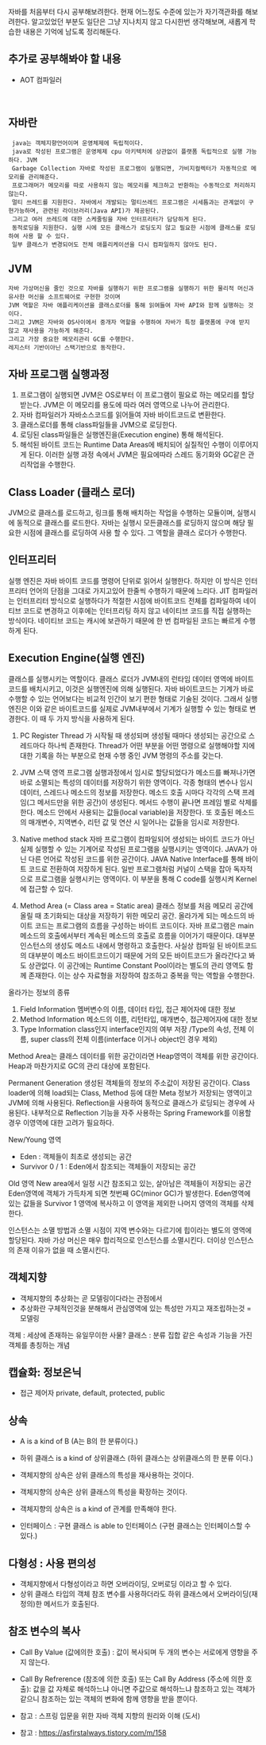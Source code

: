 자바를 처음부터 다시 공부해보려한다.
현재 어느정도 수준에 있는가 자기객관화를 해보려한다.
알고있었던 부분도 일단은 그냥 지나치지 않고 다시한번 생각해보며, 새롭게 학습한 내용은 기억에 남도록 정리해둔다.

## 추가로 공부해봐야 할 내용
 - AOT 컴파일러

<BR>

## 자바란
```text
 java는 객체지향언어이며 운영체제에 독립적이다. 
 java로 작성된 프로그램은 운영체제 cpu 아키텍처에 상관없이 플랫폼 독립적으로 실행 가능하다. JVM
 Garbage Collection 자바로 작성된 프로그램이 실행되면, 가비지컬렉터가 자동적으로 메모리를 관리해준다. 
 프로그래머가 메모리를 따로 사용하지 않는 메모리를 체크하고 반환하는 수동적으로 처리하지 않는다.
 멀티 쓰레드를 지원한다. 자바에서 개발되는 멀티쓰레드 프로그램은 시세틈과는 관계없이 구현가능하며, 관련된 라이브러리(Java API)가 제공된다.
 그리고 여러 쓰레드에 대한 스케줄링을 자바 인터프리터가 담당하게 된다.
 동적로딩을 지원한다. 실행 시에 모든 클래스가 로딩도지 않고 필요한 시점에 클래스를 로딩하여 사용 할 수 있다.
 일부 클래스가 변경되어도 전체 애플리케이션을 다시 컴파일하지 않아도 된다.
```

## JVM
``` text
자바 가상머신을 줄인 것으로 자바를 실행하기 위한 프로그램을 실행하기 위한 물리적 머신과 유사한 머신을 소프트웨어로 구현한 것이며
JVM 역할은 자바 애플리케이션을 클래스로더를 통해 읽여들여 자바 API와 함께 실행하는 것이다.
그리고 JVM은 자바와 OS사이에서 중개자 역할을 수행하여 자바가 특정 플랫폼에 구애 받지 않고 재사용을 가능하게 해준다.
그리고 가장 중요한 메모리관리 GC를 수행한다.
레지스터 기반이아닌 스택기반으로 동작한다.
```

## 자바 프로그램 실행과정
1. 프로그램이 실행되면 JVM은 OS로부터 이 프로그램이 필요로 하는 메모리를 할당받는다. JVM은 이 메모리를 용도에 따라 여러 영역으로 나누어 관리한다.
2. 자바 컴파일러가 자바소스코드를 읽어들여 자바 바이트코드로 변환한다.
3. 클래스로더를 통해 class파일들을 JVM으로 로딩한다.
4. 로딩된 class파일들은 실행엔진을(Execution engine) 통해 해석된다.
5. 해석된 바이트 코드는 Runtime Data Areas에 배치되어 실질적인 수행이 이루어지게 된다.
이러한 실행 과정 속에서 JVM은 필요에따라 스레드 동기화와 GC같은 관리작업을 수행한다.

## Class Loader (클래스 로더)
JVM으로 클래스를 로드하고, 링크를 통해 배치하는 작업을 수행하는 모듈이며, 실행시에 동적으로 클래스를 로드한다.
자바는 실행시 모든클래스를 로딩하지 않으며 해당 필요한 시점에 클래스를 로딩하여 사용 할 수 있다.
그 역할을 클래스 로더가 수행한다.

## 인터프리터
실행 엔진은 자바 바이트 코드를 명령어 단위로 읽어서 실행한다. 하지만 이 방식은 인터프리터 언어의 단점을 그대로 가지고있어
한줄씩 수행하기 때문에 느리다. 
JIT 컴파일러는 인터프리터 방식으로 실행하다가 적절한 시점에 바이트코드 전체를 컴파일하여 네이티브 코드로 변경하고
이후에는 인터프리팅 하지 않고 네이티브 코드를 직접 실행하는 방식이다.
네이티브 코드는 캐시에 보관하기 때문에 한 번 컴파일된 코드는 빠르게 수행하게 된다.


## Execution Engine(실행 엔진)
클래스를 실행시키는 역할이다.
클래스 로더가 JVM내의 런타임 데이터 영역에 바이트 코드를 배치시키고, 이것은 실행엔진에 의해 실행된다.
자바 바이트코드는 기계가 바로 수행할 수 있는 언어보다는 비교적 인간이 보기 편한 형태로 기술된 것이다. 
그래서 실행 엔진은 이와 같은 바이트코드를 실제로 JVM내부에서 기계가 실행할 수 있는 형태로 변경한다. 
이 때 두 가지 방식을 사용하게 된다.

1) PC Register
   Thread 가 시작될 때 생성되며 생성될 때마다 생성되는 공간으로 스레드마다 하나씩 존재한다.
   Thread가 어떤 부분을 어떤 명령으로 실행해야할 지에 대한 기록을 하는 부분으로 현재 수행 중인 JVM 명령의 주소를 갖는다.

2) JVM 스택 영역
   프로그램 실행과정에서 임시로 할당되었다가 메소드를 빠져나가면 바로 소멸되는 특성의 데이터를 저장하기 위한 영역이다.
   각종 형태의 변수나 임시 데이터, 스레드나 메소드의 정보를 저장한다. 
   메소드 호출 시마다 각각의 스택 프레임(그 메서드만을 위한 공간)이 생성된다. 
   메서드 수행이 끝나면 프레임 별로 삭제를 한다. 
   메소드 안에서 사용되는 값들(local variable)을 저장한다. 
   또 호출된 메소드의 매개변수, 지역변수, 리턴 값 및 연산 시 일어나는 값들을 임시로 저장한다.

3) Native method stack
  자바 프로그램이 컴파일되어 생성되는 바이트 코드가 아닌 실제 실행할 수 있는 기계어로 작성된 프로그램을 실행시키는 영역이다. 
  JAVA가 아닌 다른 언어로 작성된 코드를 위한 공간이다. 
  JAVA Native Interface를 통해 바이트 코드로 전환하여 저장하게 된다. 
  일반 프로그램처럼 커널이 스택을 잡아 독자적으로 프로그램을 실행시키는 영역이다.
  이 부분을 통해 C code를 실행시켜 Kernel에 접근할 수 있다.

4) Method Area (= Class area = Static area)
  클래스 정보를 처음 메모리 공간에 올릴 때 초기화되는 대상을 저장하기 위한 메모리 공간. 
  올라가게 되는 메소드의 바이트 코드는 프로그램의 흐름을 구성하는 바이트 코드이다. 
  자바 프로그램은 main 메소드의 호출에서부터 계속된 메소드의 호출로 흐름을 이어가기 때문이다. 
  대부분 인스턴스의 생성도 메소드 내에서 명령하고 호출한다.
  사실상 컴파일 된 바이트코드의 대부분이 메소드 바이트코드이기 때문에 거의 모든 바이트코드가 올라간다고 봐도 상관없다. 
  이 공간에는 Runtime Constant Pool이라는 별도의 관리 영역도 함께 존재한다. 
  이는 상수 자료형을 저장하여 참조하고 중복을 막는 역할을 수행한다.

올라가는 정보의 종류
1) Field Information
   멤버변수의 이름, 데이터 타입, 접근 제어자에 대한 정보
2) Method Information
   메소드의 이름, 리턴타입, 매개변수, 접근제어자에 대한 정보
3) Type Information
   class인지 interface인지의 여부 저장 /Type의 속성, 전체 이름, super class의 전체 이름(interface 이거나 object인 경우 제외)

Method Area는 클래스 데이터를 위한 공간이라면 Heap영역이 객체를 위한 공간이다.
Heap과 마찬가지로 GC의 관리 대상에 포함된다.

Permanent Generation
생성된 객체들의 정보의 주소값이 저장된 공간이다. 
Class loader에 의해 load되는 Class, Method 등에 대한 Meta 정보가 저장되는 영역이고 JVM에 의해 사용된다.
Reflection을 사용하여 동적으로 클래스가 로딩되는 경우에 사용된다. 
내부적으로 Reflection 기능을 자주 사용하는 Spring Framework를 이용할 경우 이영역에 대한 고려가 필요하다.

New/Young 영역
- Eden : 객체들이 최초로 생성되는 공간
- Survivor 0 / 1 : Eden에서 참조되는 객체들이 저장되는 공간

Old 영역
New area에서 일정 시간 참조되고 있는, 살아남은 객체들이 저장되는 공간 Eden영역에 객체가 가득차게 되면 첫번째 GC(minor GC)가 발생한다.
Eden영역에 있는 값들을 Survivor 1 영역에 복사하고 이 영역을 제외한 나머지 영역의 객체를 삭제한다.

인스턴스는 소멸 방법과 소멸 시점이 지역 변수와는 다르기에 힙이라는 별도의 영역에 할당된다. 
자바 가상 머신은 매우 합리적으로 인스턴스를 소멸시킨다. 
더이상 인스턴스의 존재 이유가 없을 때 소멸시킨다.


## 객체지향
 - 객체지향의 추상화는 곧 모델링이다라는 관점에서 
 - 추상화란 구체적인것을 분해해서 관심영역에 있는 특성만 가지고 재조립하는것 = 모델링

객체 : 세상에 존재하는 유일무이한 사물?
클래스 : 분류 집합 같은 속성과 기능을 가진 객체를 총칭하는 개념

## 캡슐화: 정보은닉
 - 접근 제어자 private, default, protected, public 

## 상속
 - A is a kind of B (A는 B의 한 분류이다.)
 - 하위 클래스 is a kind of 상위클래스 (하위 클래스는 상위클래스의 한 분류 이다.)
 - 객체지향의 상속은 상위 클래스의 특성을 재사용하는 것이다.
 - 객체지향의 상속은 상위 클래스의 특성을 확장하는 것이다.
 - 객체지향의 상속은 is a kind of 관계를 만족해야 한다.

 - 인터페이스 : 구현 클래스 is able to 인터페이스 (구현 클래스는 인터페이스할 수 있다.)

## 다형성 : 사용 편의성
 - 객체지향에서 다형성이라고 하면 오버라이딩, 오버로딩 이라고 할 수 있다.
 - 상위 클래스 타입의 객체 참조 변수를 사용하더라도 하위 클래스에서 오버라이딩(재정의)한 메서드가 호출된다.

## 참조 변수의 복사
 - Call By Value (값에의한 호출) : 값이 복사되며 두 개의 변수는 서로에게 영향을 주지 않는다.
 - Call By Refrerence (참조에 의한 호출) 또는 Call By Address (주소에 의한 호출): 값을 값 자체로 해석하느냐 아니면 주값으로 해석하느냐 
  참조하고 있는 객체가 같으니 참조하는 있는 객체의 변화에 함께 영향을 받을 뿐이다.

 - 참고 : 스프링 입문을 위한 자바 객체 지향의 원리와 이해 (도서)
 - 참고 : https://asfirstalways.tistory.com/m/158